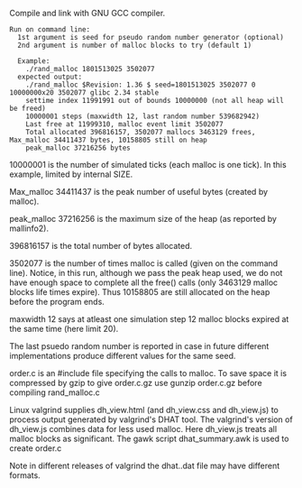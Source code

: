 Compile and link with GNU GCC compiler.
```
Run on command line:
  1st argument is seed for pseudo random number generator (optional)
  2nd argument is number of malloc blocks to try (default 1)

  Example:
    ./rand_malloc 1801513025 3502077
  expected output:
    ./rand_malloc $Revision: 1.36 $ seed=1801513025 3502077 0 10000000x20 3502077 glibc 2.34 stable
    settime index 11991991 out of bounds 10000000 (not all heap will be freed)
    10000001 steps (maxwidth 12, last random number 539682942)
    Last free at 11999310, malloc event limit 3502077
    Total allocated 396816157, 3502077 mallocs 3463129 frees, Max_malloc 34411437 bytes, 10158805 still on heap
    peak_malloc 37216256 bytes
```

  10000001 is the number of simulated ticks (each malloc is one tick). In this example, limited by internal SIZE.

  Max_malloc 34411437 is the peak number of useful bytes (created by malloc).

  peak_malloc 37216256 is the maximum size of the heap (as reported by mallinfo2).

  396816157 is the total number of bytes allocated.

  3502077 is the number of times malloc is called (given on the command line).
  Notice, in this run, although we pass the peak heap used, we do not have enough space to complete
  all the free() calls (only 3463129 malloc blocks life times expire). Thus 10158805 are still allocated
  on the heap before the program ends.
  
  maxwidth 12 says at atleast one simulation step 12 malloc blocks expired at the same time (here limit 20).
  
  The last psuedo random number is reported in case in future different implementations
  produce different values for the same seed.

order.c is an #include file specifying the calls to malloc. To save space it is compressed by gzip to give order.c.gz
use gunzip order.c.gz before compiling rand_malloc.c

Linux valgrind supplies dh_view.html (and dh_view.css and dh_view.js) to process output generated by valgrind's DHAT tool.
The valgrind's version of dh_view.js combines data for less used malloc. Here dh_view.js treats all malloc blocks as significant.
The gawk script dhat_summary.awk is used to create order.c

Note in different releases of valgrind the dhat.<pid>.dat file may have different formats.
